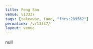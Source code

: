 ```yaml
---
title: Feng San
venue: v13337
tags: [takeaway, food, "fhrs:289562"]
permalink: /v/13337/
layout: venue
---
```

null